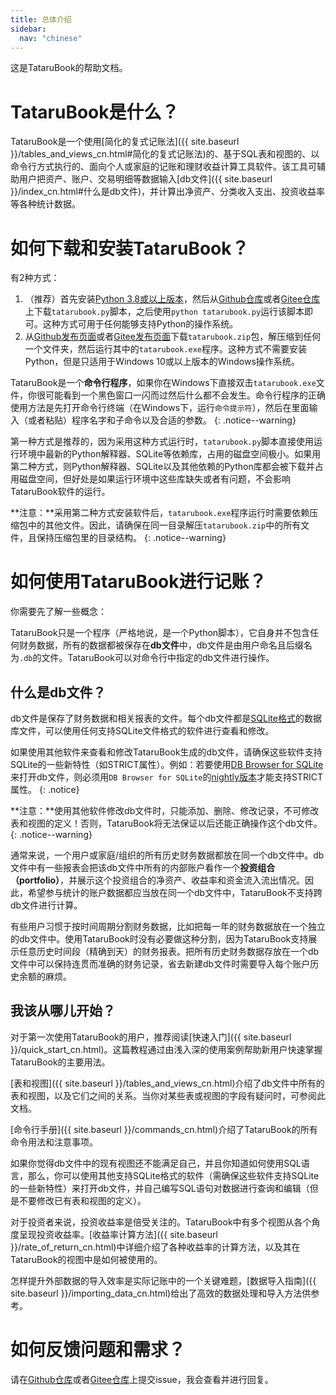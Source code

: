 ```yaml
---
title: 总体介绍
sidebar:
  nav: "chinese"
---
```

这是TataruBook的帮助文档。

# TataruBook是什么？

TataruBook是一个使用[简化的复式记账法]({{ site.baseurl }}/tables_and_views_cn.html#简化的复式记账法)的、基于SQL表和视图的、以命令行方式执行的、面向个人或家庭的记账和理财收益计算工具软件。该工具可辅助用户把资产、账户、交易明细等数据输入[db文件]({{ site.baseurl }}/index_cn.html#什么是db文件)，并计算出净资产、分类收入支出、投资收益率等各种统计数据。

# 如何下载和安装TataruBook？

有2种方式：

1. （推荐）首先安装[Python 3.8或以上版本](https://www.python.org/downloads/)，然后从[Github仓库](https://github.com/Goalsum/TataruBook)或者[Gitee仓库](https://gitee.com/goalsum/tatarubook)上下载`tatarubook.py`脚本，之后使用`python tatarubook.py`运行该脚本即可。这种方式可用于任何能够支持Python的操作系统。
1. 从[Github发布页面](https://github.com/Goalsum/TataruBook/releases)或者[Gitee发布页面](https://gitee.com/goalsum/tatarubook/releases)下载`tatarubook.zip`包，解压缩到任何一个文件夹，然后运行其中的`tatarubook.exe`程序。这种方式不需要安装Python，但是只适用于Windows 10或以上版本的Windows操作系统。

TataruBook是一个**命令行程序**，如果你在Windows下直接双击`tatarubook.exe`文件，你很可能看到一个黑色窗口一闪而过然后什么都不会发生。命令行程序的正确使用方法是先打开命令行终端（在Windows下，运行`命令提示符`），然后在里面输入（或者粘贴）程序名字和子命令以及合适的参数。
{: .notice--warning}

第一种方式是推荐的，因为采用这种方式运行时，`tatarubook.py`脚本直接使用运行环境中最新的Python解释器、SQLite等依赖库，占用的磁盘空间极小。如果用第二种方式，则Python解释器、SQLite以及其他依赖的Python库都会被下载并占用磁盘空间，但好处是如果运行环境中这些库缺失或者有问题，不会影响TataruBook软件的运行。

**注意：**采用第二种方式安装软件后，`tatarubook.exe`程序运行时需要依赖压缩包中的其他文件。因此，请确保在同一目录解压`tatarubook.zip`中的所有文件，且保持压缩包里的目录结构。
{: .notice--warning}

# 如何使用TataruBook进行记账？

你需要先了解一些概念：

TataruBook只是一个程序（严格地说，是一个Python脚本），它自身并不包含任何财务数据，所有的数据都被保存在**db文件**中，db文件是由用户命名且后缀名为`.db`的文件。TataruBook可以对命令行中指定的db文件进行操作。

## 什么是db文件？

db文件是保存了财务数据和相关报表的文件。每个db文件都是[SQLite格式](https://sqlite.com/)的数据库文件，可以使用任何支持SQLite文件格式的软件进行查看和修改。

如果使用其他软件来查看和修改TataruBook生成的db文件，请确保这些软件支持SQLite的一些新特性（如STRICT属性）。例如：若要使用[DB Browser for SQLite](https://sqlitebrowser.org/)来打开db文件，则必须用`DB Browser for SQLite`的[nightly版本](https://nightlies.sqlitebrowser.org/latest/)才能支持STRICT属性。
{: .notice}

**注意：**使用其他软件修改db文件时，只能添加、删除、修改记录，不可修改表和视图的定义！否则，TataruBook将无法保证以后还能正确操作这个db文件。
{: .notice--warning}

通常来说，一个用户或家庭/组织的所有历史财务数据都放在同一个db文件中。db文件中有一些报表会把该db文件中所有的内部账户看作一个**投资组合（portfolio）**，并展示这个投资组合的净资产、收益率和资金流入流出情况。因此，希望参与统计的账户数据都应当放在同一个db文件中，TataruBook不支持跨db文件进行计算。

有些用户习惯于按时间周期分割财务数据，比如把每一年的财务数据放在一个独立的db文件中。使用TataruBook时没有必要做这种分割，因为TataruBook支持展示任意历史时间段（精确到天）的财务报表。把所有历史财务数据存放在一个db文件中可以保持连贯而准确的财务记录，省去新建db文件时需要导入每个账户历史余额的麻烦。

## 我该从哪儿开始？

对于第一次使用TataruBook的用户，推荐阅读[快速入门]({{ site.baseurl }}/quick_start_cn.html)。这篇教程通过由浅入深的使用案例帮助新用户快速掌握TataruBook的主要用法。

[表和视图]({{ site.baseurl }}/tables_and_views_cn.html)介绍了db文件中所有的表和视图，以及它们之间的关系。当你对某些表或视图的字段有疑问时，可参阅此文档。

[命令行手册]({{ site.baseurl }}/commands_cn.html)介绍了TataruBook的所有命令用法和注意事项。

如果你觉得db文件中的现有视图还不能满足自己，并且你知道如何使用SQL语言，那么，你可以使用其他支持SQLite格式的软件（需确保这些软件支持SQLite的一些新特性）来打开db文件，并自己编写SQL语句对数据进行查询和编辑（但是不要修改已有表和视图的定义）。

对于投资者来说，投资收益率是倍受关注的。TataruBook中有多个视图从各个角度呈现投资收益率。[收益率计算方法]({{ site.baseurl }}/rate_of_return_cn.html)中详细介绍了各种收益率的计算方法，以及其在TataruBook的视图中是如何被使用的。

怎样提升外部数据的导入效率是实际记账中的一个关键难题，[数据导入指南]({{ site.baseurl }}/importing_data_cn.html)给出了高效的数据处理和导入方法供参考。

# 如何反馈问题和需求？

请在[Github仓库](https://github.com/Goalsum/TataruBook)或者[Gitee仓库](https://gitee.com/goalsum/tatarubook)上提交issue，我会查看并进行回复。